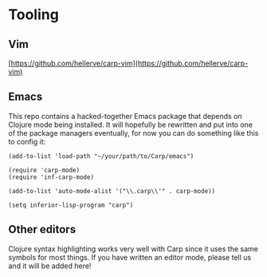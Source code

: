 # Tooling

## Vim
[https://github.com/hellerve/carp-vim](https://github.com/hellerve/carp-vim)

## Emacs
This repo contains a hacked-together Emacs package that depends on Clojure mode being installed.
It will hopefully be rewritten and put into one of the package managers eventually, for now you can do something like this to config it:

```
(add-to-list 'load-path "~/your/path/to/Carp/emacs")

(require 'carp-mode)
(require 'inf-carp-mode)

(add-to-list 'auto-mode-alist '("\\.carp\\'" . carp-mode))

(setq inferior-lisp-program "carp")
```

## Other editors
Clojure syntax highlighting works very well with Carp since it uses the same symbols for most things.
If you have written an editor mode, please tell us and it will be added here!
